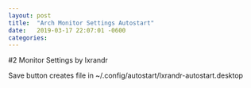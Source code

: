 ```yaml
---
layout: post
title:  "Arch Monitor Settings Autostart"
date:   2019-03-17 22:07:01 -0600
categories: 
---
```


#2 Monitor Settings by lxrandr

Save button creates file in ~/.config/autostart/lxrandr-autostart.desktop
